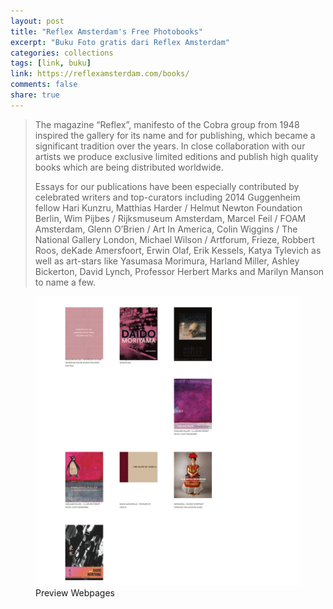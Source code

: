 ```yaml
---
layout: post
title: "Reflex Amsterdam's Free Photobooks"
excerpt: "Buku Foto gratis dari Reflex Amsterdam"
categories: collections
tags: [link, buku]
link: https://reflexamsterdam.com/books/
comments: false
share: true
---
```


> The magazine “Reflex”, manifesto of the Cobra group from 1948 inspired the gallery for its name and for publishing, which became a significant tradition over the years. In close collaboration with our artists we produce exclusive limited editions and publish high quality books which are being distributed worldwide.
> 
> Essays for our publications have been especially contributed by celebrated writers and top-curators including 2014 Guggenheim fellow Hari Kunzru, Matthias Harder / Helmut Newton Foundation Berlin, Wim Pijbes / Rijksmuseum Amsterdam, Marcel Feil / FOAM Amsterdam, Glenn O’Brien / Art In America, Colin Wiggins / The National Gallery London, Michael Wilson / Artforum, Frieze, Robbert Roos, deKade Amersfoort, Erwin Olaf, Erik Kessels, Katya Tylevich as well as art-stars like Yasumasa Morimura, Harland Miller, Ashley Bickerton, David Lynch, Professor Herbert Marks and Marilyn Manson to name a few.

<figure>
  <img src="/images/reflexamsterdambooks.jpg" alt="image">
  <figcaption>Preview Webpages</figcaption>
</figure>
